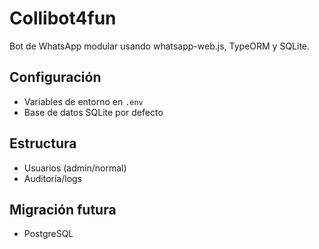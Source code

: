 # Collibot4fun

Bot de WhatsApp modular usando whatsapp-web.js, TypeORM y SQLite.

## Configuración
- Variables de entorno en `.env`
- Base de datos SQLite por defecto

## Estructura
- Usuarios (admin/normal)
- Auditoría/logs

## Migración futura
- PostgreSQL
